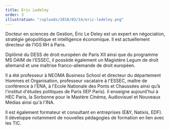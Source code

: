 ```yaml
---
title: Eric Ledeley
order: 3
illustration: "/uploads/2018/03/14/eric-ledeley.png"
---
```


Docteur en sciences de Gestion, Éric Le Deley est un expert en négociation, stratégie géopolitique et intelligence économique. Il est actuellement directeur de l’IGS RH à Paris.

Diplômé du DESS de droit européen de Paris XII ainsi que du programme MS DAIM de l'ESSEC, il possède également un Magistère Legum de droit allemand et une maîtrise franco-allemande de droit européen.

Il a été professeur à NEOMA Business School et directeur du département Hommes et Organisation, professeur vacataire à l'ESSEC, maître de conférence à l'ENA, à l'Ecole Nationale des Ponts et Chaussées ainsi qu’à l'institut d'études politiques de Paris (IEP Paris). Il enseigne aujourd'hui à HEC Paris, la Sorbonne pour le Mastère Cinéma, Audiovisuel et Nouveaux Médias ainsi qu'à l'INA.

Il est également formateur et consultant en entreprises (E&amp;Y, Natixis, EDF). Il développe notamment de nouvelles pédagogies de formation en lien avec les TIC.
